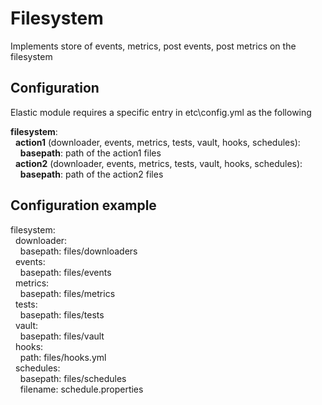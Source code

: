 # Filesystem
Implements store of events, metrics, post events, post metrics on the filesystem

## Configuration
Elastic module requires a specific entry in etc\config.yml as the following

**filesystem**:  
&nbsp;&nbsp;**action1** (downloader, events, metrics, tests, vault, hooks, schedules):  
&nbsp;&nbsp;&nbsp;&nbsp;**basepath**: path of the action1 files  
&nbsp;&nbsp;**action2** (downloader, events, metrics, tests, vault, hooks, schedules):  
&nbsp;&nbsp;&nbsp;&nbsp;**basepath**: path of the action2 files    

## Configuration example  
filesystem:  
&nbsp;&nbsp;downloader:  
&nbsp;&nbsp;&nbsp;&nbsp;basepath: files/downloaders  
&nbsp;&nbsp;events:  
&nbsp;&nbsp;&nbsp;&nbsp;basepath: files/events  
&nbsp;&nbsp;metrics:  
&nbsp;&nbsp;&nbsp;&nbsp;basepath: files/metrics  
&nbsp;&nbsp;tests:  
&nbsp;&nbsp;&nbsp;&nbsp;basepath: files/tests  
&nbsp;&nbsp;vault:  
&nbsp;&nbsp;&nbsp;&nbsp;basepath: files/vault  
&nbsp;&nbsp;hooks:  
&nbsp;&nbsp;&nbsp;&nbsp;path: files/hooks.yml  
&nbsp;&nbsp;schedules:  
&nbsp;&nbsp;&nbsp;&nbsp;basepath: files/schedules  
&nbsp;&nbsp;&nbsp;&nbsp;filename: schedule.properties  
